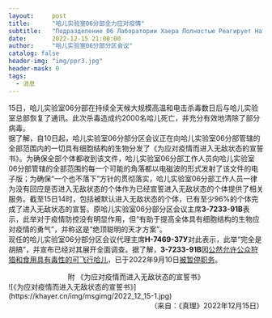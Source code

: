 ```yaml
---
layout:     post
title:      "哈儿实验室06分部全力应对疫情"
subtitle:   "Подразделение 06 Лаборатории Хаера Полностью Реагирует На Эпидемию"
date:       2022-12-15 21:00:00
author:     "哈儿实验室06分部分区会议"
catalog: false
header-img: "img/ppr3.jpg"
header-mask: 0
tags:
  - 消息
---
```


15日，哈儿实验室06分部在持续全天候大规模高温和电击杀毒数日后与哈儿实验室总部恢复了通讯。此次杀毒造成约2000名哈儿死亡，并充分有效地清除了部分病毒。  
据了解，自10日起，哈儿实验室06分部分区会议正在向哈儿实验室06分部管辖的全部范围内的一切具有细胞结构的生物分发了《为应对疫情而进入无敌状态的宣誓书》。为确保全部个体都收到该文件，哈儿实验室06分部工作人员向哈儿实验室06分部管辖的全部范围的每一个可能的角落都以电磁波的形式发射了该文件的电子版；为确保“一个也不落下”方针的贯彻落实，哈儿实验室06分部工作人员一律为没有回应是否进入无敌状态的个体作为已经宣誓进入无敌状态的个体提供了相关服务。截至15日14时，包括被默认进入无敌状态的个体，已有至少96%的个体完成了进入无敌状态的宣誓。原哈儿实验室06分部分区会议主席**З-7233-91В**表示，此举对于疫情防控没有明显作用，但“有助于提高全体具有细胞结构的生物应对疫情的勇气”，并称这是“绝顶聪明的天才方案”。  
现任的哈儿实验室06分部分区会议代理主席**Н-7469-37У**对此表示，此举“完全是胡搞”，并宣布已经对其展开全面调查。据了解，**З-7233-91В**因[公然允许公众狩猎和食用具有毒性的可飞行哈儿](https://khayer.cn/2022/09/09/%E5%85%8D%E8%B4%B9%E9%A2%86%E5%93%88%E5%84%BF%E6%B4%BB%E5%8A%A8/)，已于2022年9月10日[被暂停职务](https://khayer.cn/2022/09/10/%E5%93%88%E5%84%BF%E5%AE%9E%E9%AA%8C%E5%AE%A4%E5%90%AF%E5%8A%A8%E9%97%AE%E8%B4%A3%E7%A8%8B%E5%BA%8F/)。
<div style="text-align: center">附 《为应对疫情而进入无敌状态的宣誓书》</div>
![《为应对疫情而进入无敌状态的宣誓书》](https://khayer.cn/img/msgimg/2022_12_15-1.jpg)
<div style="text-align: right">（来自：《真理》2022年12月15日）</div>